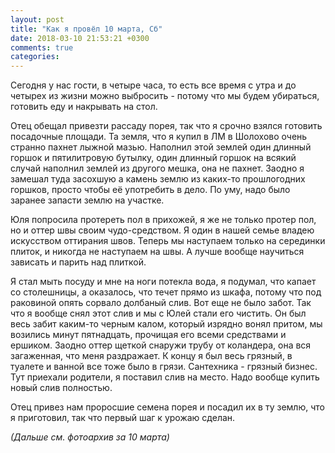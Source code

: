 ```yaml
---
layout: post
title: "Как я провёл 10 марта, Сб"
date: 2018-03-10 21:53:21 +0300
comments: true
categories: 
---
```

Сегодня у нас гости, в четыре часа, то есть все время с утра и до четырех из жизни можно выбросить - потому что мы будем убираться, готовить еду и накрывать на стол.

Отец обещал привезти рассаду порея, так что я срочно взялся готовить посадочные площади. Та земля, что я купил в ЛМ в Шолохово очень странно пахнет лыжной мазью. Наполнил этой землей один длинный горшок и пятилитровую бутылку, один длинный горшок на всякий случай наполнил землей из другого мешка, она не пахнет. Заодно я замешал туда засохшую а камень землю из каких-то прошлогодних горшков, просто чтобы её употребить в дело. По уму, надо было заранее запасти землю на участке.

Юля попросила протереть пол в прихожей, я же не только протер пол, но и оттер швы своим чудо-средством. Я один в нашей семье владею искусством оттирания швов. Теперь мы наступаем только на серединки плиток, и никогда не наступаем на швы. А лучше вообще научиться зависать и парить над плиткой.

Я стал мыть посуду и мне на ноги потекла вода, я подумал, что капает со столешницы, а оказалось, что течет прямо из шкафа, потому что под раковиной опять сорвало долбаный слив. Вот еще не было забот. Так что я вообще снял этот слив и мы с Юлей стали его чистить. Он был весь забит каким-то черным калом, который изрядно вонял притом, мы возились минут пятнадцать, прочищая его всеми средствами и ершиком. Заодно оттер щеткой снаружи трубу от коландера, она вся загаженная, что меня раздражает. К концу я был весь грязный, в туалете и ванной все тоже было в грязи. Сантехника - грязный бизнес. Тут приехали родители, я поставил слив на место. Надо вообще купить новый слив полностью.

Отец привез нам проросшие семена порея и посадил их в ту землю, что я приготовил, так что первый шаг к урожаю сделан.

*(Дальше см. фотоархив за 10 марта)*
